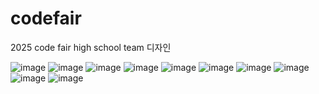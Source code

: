 # codefair
2025 code fair high school team
디자인

![image](https://github.com/user-attachments/assets/cf0c9c9d-3390-4c40-8e14-0ec4e14523dc)
![image](https://github.com/user-attachments/assets/af3c5fc5-3b64-4b29-8e07-c5df0eb58398)
![image](https://github.com/user-attachments/assets/7b88bea5-03a1-485f-98ba-e219b7c4492c)
![image](https://github.com/user-attachments/assets/f1cafa37-19f6-49df-911c-146b0285ee1b)
![image](https://github.com/user-attachments/assets/e41203ef-e626-4cdf-b722-c7d6d4cce3fa)
![image](https://github.com/user-attachments/assets/f3b3b434-0a0c-4a8d-a9b3-67d3d51c4ac5)
![image](https://github.com/user-attachments/assets/7434830d-ae3a-4b0f-8397-879af3ff0973)
![image](https://github.com/user-attachments/assets/bf6c0e89-0ddf-4323-9ba8-edb1f1b441ca)
![image](https://github.com/user-attachments/assets/a9a74c2e-e9c1-4b6c-8133-8faffe89bacd)
![image](https://github.com/user-attachments/assets/28828382-9818-4fc1-9581-7674da0240db)
